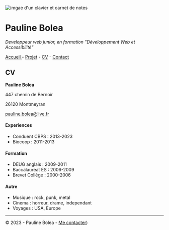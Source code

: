 ![imgae d'un clavier et carnet de notes](https://cdn.discordapp.com/attachments/1208043598558400513/1215577342060003338/image.png?ex=65fd419e&is=65eacc9e&hm=49eb395d3af443bd8ce47c404f203635e72e023da201ef21c55a3df8a0b04373&)

# Pauline Bolea
*Developpeur web junior, en formation "Développement Web et Accessibilité"*

[Accueil ](\README.md)- [Projet](\projets.md) - [CV](\CV.md) - [Contact](\Contact.md)

## CV
**Pauline Bolea**

447 chemin de Bernoir

26120 Montmeyran

pauline.bolea@live.fr

#### Experiences
- Conduent CBPS : 2013-2023
- Biocoop : 2011-2013
  
#### Formation
- DEUG anglais  : 2009-2011
- Baccalaureat ES : 2006-2009
- Brevet Collège : 2000-2006

#### Autre
- Musique : rock, punk, metal
- Cinema : horreur, drame, independant
- Voyages : USA, Europe

---
© 2023 - Pauline Bolea - [Me contacter](\Contact.md))